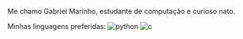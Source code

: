 Me chamo Gabriel Marinho, estudante de computação e curioso nato. 

Minhas linguagens preferidas:
![python](https://img.shields.io/badge/Python-3776AB?style=for-the-badge&logo=python&logoColor=white) ![c](https://img.shields.io/badge/C-00599C?style=for-the-badge&logo=c&logoColor=white) 
